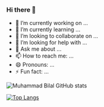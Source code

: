 ### Hi there 👋

<!--
**bali48/bali48** is a ✨ _special_ ✨ repository because its `README.md` (this file) appears on your GitHub profile.

Here are some ideas to get you started:
-->
- 🔭 I’m currently working on ...
- 🌱 I’m currently learning ...
- 👯 I’m looking to collaborate on ...
- 🤔 I’m looking for help with ...
- 💬 Ask me about ...
- 📫 How to reach me: ...
- 😄 Pronouns: ...
- ⚡ Fun fact: ...


![Muhammad Bilal GitHub stats](https://github-readme-stats.vercel.app/api?username=bali48&count_private=true&show_icons=true)

[![Top Langs](https://github-readme-stats.vercel.app/api/top-langs/?username=bali48&layout=compact)](https://github.com/anuraghazra/github-readme-stats)

